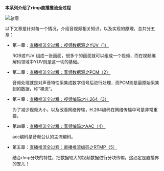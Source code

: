 
**本系列介绍了rtmp直播推流全过程**

![总纲](https://xhunmon.github.io/VABlog/RTMP/img/%E6%80%BB%E7%BA%B2-%E6%80%BB%E7%BA%B2.jpg)

以下文章是针对每一个情况，介绍音视频相关知识，以及实现的原理，总共分五章：

- 第一章：[直播推流全过程：视频数据源之YUV（1）](https://xhunmon.github.io/VABlog/RTMP/1-yuv.html)

  RGB或YUV 组成一张画面，很多个的画面就可以组成一个视频，而在视频编解码领域中YUV则是这一切的基础。
  

- 第二章：[直播推流全过程：音频数据源之PCM（2）](https://xhunmon.github.io/VABlog/RTMP/2-pcm.html)

  音频处理就是对声音特性采集成数字信号后进行处理，而PCM则是最原始采集到的数据，称“裸流”。

  

- 第三章：[直播推流全过程：视频编码之H.264（3）](https://xhunmon.github.io/VABlog/RTMP/3-h264.html)

  为了减少视频大小，以及改善网络传输，H.264编码在网络传输中可是非常重要。
  
  
- 第四章：[直播推流全过程：音频编码之AAC（4）](https://xhunmon.github.io/VABlog/RTMP/4-aac.html)

  acc编码是音频公认的主流编码。
  
  
- 第五章：[直播推流全过程：直播推流编码之RTMP（5）](https://xhunmon.github.io/VABlog/RTMP/5-rtmp.html)

  结合rtmp分块的特性，把数据较大的视频数据进行分块传输，这必定是直播界的宠儿！
